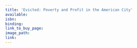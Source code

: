 ```yaml
---
title: 'Evicted: Poverty and Profit in the American City'
available:
isbn:
binding:
link_to_buy_page:
image_path:
link:
---
```

